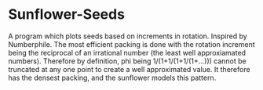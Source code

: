 # Sunflower-Seeds
A program which plots seeds based on increments in rotation. Inspired by Numberphile. The most efficient packing is done with the rotation increment being the reciprocal of an irrational number (the least well approxiamated numbers). Therefore by definition, phi being 1/(1+1/(1+1/(1+...))) cannot be truncated at any one point to create a well approximated value. It therefore has the  densest packing, and the sunflower models this pattern.
